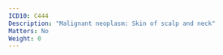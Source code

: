 ```yaml
---
ICD10: C444
Description: "Malignant neoplasm: Skin of scalp and neck"
Matters: No
Weight: 0
---
```


